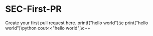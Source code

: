# SEC-First-PR
Create your first pull request here.
printf("hello world");\\c
print("hello world")\\python
cout<<"hello world";\\c++
